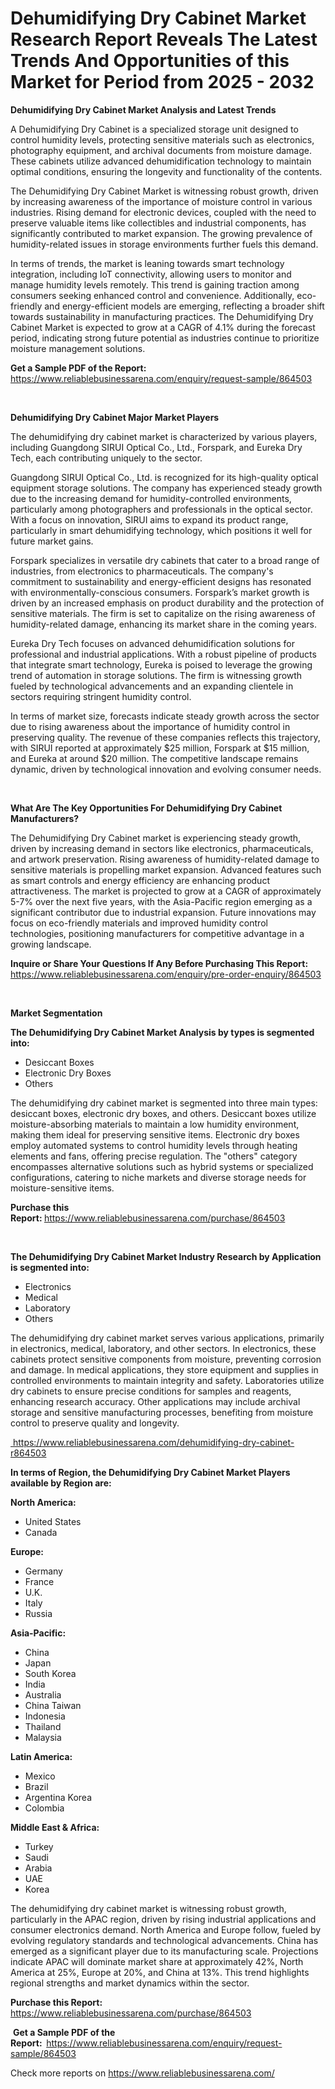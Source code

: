 <p><h1>Dehumidifying Dry Cabinet Market Research Report Reveals The Latest Trends And Opportunities of this Market for Period from 2025 - 2032</h1></p><p><strong>Dehumidifying Dry Cabinet Market Analysis and Latest Trends</strong></p>
<p><p>A Dehumidifying Dry Cabinet is a specialized storage unit designed to control humidity levels, protecting sensitive materials such as electronics, photography equipment, and archival documents from moisture damage. These cabinets utilize advanced dehumidification technology to maintain optimal conditions, ensuring the longevity and functionality of the contents.</p><p>The Dehumidifying Dry Cabinet Market is witnessing robust growth, driven by increasing awareness of the importance of moisture control in various industries. Rising demand for electronic devices, coupled with the need to preserve valuable items like collectibles and industrial components, has significantly contributed to market expansion. The growing prevalence of humidity-related issues in storage environments further fuels this demand.</p><p>In terms of trends, the market is leaning towards smart technology integration, including IoT connectivity, allowing users to monitor and manage humidity levels remotely. This trend is gaining traction among consumers seeking enhanced control and convenience. Additionally, eco-friendly and energy-efficient models are emerging, reflecting a broader shift towards sustainability in manufacturing practices. The Dehumidifying Dry Cabinet Market is expected to grow at a CAGR of 4.1% during the forecast period, indicating strong future potential as industries continue to prioritize moisture management solutions.</p></p>
<p><strong>Get a Sample PDF of the Report:&nbsp;</strong> <a href="https://www.reliablebusinessarena.com/enquiry/request-sample/864503?utm_campaign=2231&utm_medium=2&utm_source=Github&utm_content=ia&utm_term=08022025&utm_id=dehumidifying-dry-cabinet">https://www.reliablebusinessarena.com/enquiry/request-sample/864503</a></p>
<p>&nbsp;</p>
<p><strong>Dehumidifying Dry Cabinet Major Market Players</strong></p>
<p><p>The dehumidifying dry cabinet market is characterized by various players, including Guangdong SIRUI Optical Co., Ltd., Forspark, and Eureka Dry Tech, each contributing uniquely to the sector. </p><p>Guangdong SIRUI Optical Co., Ltd. is recognized for its high-quality optical equipment storage solutions. The company has experienced steady growth due to the increasing demand for humidity-controlled environments, particularly among photographers and professionals in the optical sector. With a focus on innovation, SIRUI aims to expand its product range, particularly in smart dehumidifying technology, which positions it well for future market gains.</p><p>Forspark specializes in versatile dry cabinets that cater to a broad range of industries, from electronics to pharmaceuticals. The company's commitment to sustainability and energy-efficient designs has resonated with environmentally-conscious consumers. Forspark’s market growth is driven by an increased emphasis on product durability and the protection of sensitive materials. The firm is set to capitalize on the rising awareness of humidity-related damage, enhancing its market share in the coming years.</p><p>Eureka Dry Tech focuses on advanced dehumidification solutions for professional and industrial applications. With a robust pipeline of products that integrate smart technology, Eureka is poised to leverage the growing trend of automation in storage solutions. The firm is witnessing growth fueled by technological advancements and an expanding clientele in sectors requiring stringent humidity control.</p><p>In terms of market size, forecasts indicate steady growth across the sector due to rising awareness about the importance of humidity control in preserving quality. The revenue of these companies reflects this trajectory, with SIRUI reported at approximately $25 million, Forspark at $15 million, and Eureka at around $20 million. The competitive landscape remains dynamic, driven by technological innovation and evolving consumer needs.</p></p>
<p>&nbsp;</p>
<p><strong>What Are The Key Opportunities For Dehumidifying Dry Cabinet Manufacturers?</strong></p>
<p><p>The Dehumidifying Dry Cabinet market is experiencing steady growth, driven by increasing demand in sectors like electronics, pharmaceuticals, and artwork preservation. Rising awareness of humidity-related damage to sensitive materials is propelling market expansion. Advanced features such as smart controls and energy efficiency are enhancing product attractiveness. The market is projected to grow at a CAGR of approximately 5-7% over the next five years, with the Asia-Pacific region emerging as a significant contributor due to industrial expansion. Future innovations may focus on eco-friendly materials and improved humidity control technologies, positioning manufacturers for competitive advantage in a growing landscape.</p></p>
<p><strong>Inquire or Share Your Questions If Any Before Purchasing This Report:</strong> <a href="https://www.reliablebusinessarena.com/enquiry/pre-order-enquiry/864503?utm_campaign=2231&utm_medium=2&utm_source=Github&utm_content=ia&utm_term=08022025&utm_id=dehumidifying-dry-cabinet">https://www.reliablebusinessarena.com/enquiry/pre-order-enquiry/864503</a></p>
<p>&nbsp;</p>
<p><strong>Market Segmentation</strong></p>
<p><strong>The Dehumidifying Dry Cabinet Market Analysis by types is segmented into:</strong></p>
<p><ul><li>Desiccant Boxes</li><li>Electronic Dry Boxes</li><li>Others</li></ul></p>
<p><p>The dehumidifying dry cabinet market is segmented into three main types: desiccant boxes, electronic dry boxes, and others. Desiccant boxes utilize moisture-absorbing materials to maintain a low humidity environment, making them ideal for preserving sensitive items. Electronic dry boxes employ automated systems to control humidity levels through heating elements and fans, offering precise regulation. The "others" category encompasses alternative solutions such as hybrid systems or specialized configurations, catering to niche markets and diverse storage needs for moisture-sensitive items.</p></p>
<p><strong>Purchase this Report:&nbsp;</strong><a href="https://www.reliablebusinessarena.com/purchase/864503?utm_campaign=2231&utm_medium=2&utm_source=Github&utm_content=ia&utm_term=08022025&utm_id=dehumidifying-dry-cabinet">https://www.reliablebusinessarena.com/purchase/864503</a></p>
<p>&nbsp;</p>
<p><strong>The Dehumidifying Dry Cabinet Market Industry Research by Application is segmented into:</strong></p>
<p><ul><li>Electronics</li><li>Medical</li><li>Laboratory</li><li>Others</li></ul></p>
<p><p>The dehumidifying dry cabinet market serves various applications, primarily in electronics, medical, laboratory, and other sectors. In electronics, these cabinets protect sensitive components from moisture, preventing corrosion and damage. In medical applications, they store equipment and supplies in controlled environments to maintain integrity and safety. Laboratories utilize dry cabinets to ensure precise conditions for samples and reagents, enhancing research accuracy. Other applications may include archival storage and sensitive manufacturing processes, benefiting from moisture control to preserve quality and longevity.</p></p>
<p><a href="https://www.reliablebusinessarena.com/dehumidifying-dry-cabinet-r864503?utm_campaign=2231&utm_medium=2&utm_source=Github&utm_content=ia&utm_term=08022025&utm_id=dehumidifying-dry-cabinet">&nbsp;https://www.reliablebusinessarena.com/dehumidifying-dry-cabinet-r864503</a></p>
<p><strong>In terms of Region, the Dehumidifying Dry Cabinet Market Players available by Region are:</strong></p>
<p>
    <p> <strong> North America: </strong>
        <ul>
            <li>United States</li>
            <li>Canada</li>
        </ul>
        </p> 
    <p> <strong> Europe: </strong>
        <ul>
            <li>Germany</li>
            <li>France</li>
            <li>U.K.</li>
            <li>Italy</li>
            <li>Russia</li>
        </ul>
        </p> 
    <p> <strong> Asia-Pacific: </strong>
        <ul>
            <li>China</li>
            <li>Japan</li>
            <li>South Korea</li>
            <li>India</li>
            <li>Australia</li>
            <li>China Taiwan</li>
            <li>Indonesia</li>
            <li>Thailand</li>
            <li>Malaysia</li>
        </ul>
        </p> 
    <p> <strong> Latin America: </strong>
        <ul>
            <li>Mexico</li>
            <li>Brazil</li>
            <li>Argentina Korea</li>
            <li>Colombia</li>
        </ul>
        </p> 
    <p> <strong> Middle East & Africa: </strong>
        <ul>
            <li>Turkey</li>
            <li>Saudi</li>
            <li>Arabia</li>
            <li>UAE</li>
            <li>Korea</li>
        </ul>
    </p>
    </p>
<p><p>The dehumidifying dry cabinet market is witnessing robust growth, particularly in the APAC region, driven by rising industrial applications and consumer electronics demand. North America and Europe follow, fueled by evolving regulatory standards and technological advancements. China has emerged as a significant player due to its manufacturing scale. Projections indicate APAC will dominate market share at approximately 42%, North America at 25%, Europe at 20%, and China at 13%. This trend highlights regional strengths and market dynamics within the sector.</p></p>
<p><strong>Purchase this Report: </strong><a href="https://www.reliablebusinessarena.com/purchase/864503?utm_campaign=2231&utm_medium=2&utm_source=Github&utm_content=ia&utm_term=08022025&utm_id=dehumidifying-dry-cabinet">https://www.reliablebusinessarena.com/purchase/864503</a></p>
<p>&nbsp;<strong>Get a Sample PDF of the Report:&nbsp;&nbsp;</strong><a href="https://www.reliablebusinessarena.com/enquiry/request-sample/864503?utm_campaign=2231&utm_medium=2&utm_source=Github&utm_content=ia&utm_term=08022025&utm_id=dehumidifying-dry-cabinet">https://www.reliablebusinessarena.com/enquiry/request-sample/864503</a></p>
<p><strong></strong></p>
<p>Check more reports on <a href="https://www.reliablebusinessarena.com/?utm_campaign=2231&utm_medium=2&utm_source=Github&utm_content=ia&utm_term=08022025&utm_id=dehumidifying-dry-cabinet">https://www.reliablebusinessarena.com/</a></p>